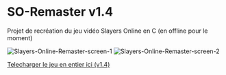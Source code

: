 # SO-Remaster v1.4
Projet de recréation du jeu vidéo Slayers Online en C (en offline pour le moment)

![Slayers-Online-Remaster-screen-1](https://i.ibb.co/ChHQPLj/Slayers-Online-remaster-v14-screen-1.png)
![Slayers-Online-Remaster-screen-2](https://i.ibb.co/2nyytQs/Slayers-Online-remaster-v14-screen-2.png)

[Telecharger le jeu en entier ici (v1.4)](https://mega.nz/file/t1EQQZxI#ZotqMd3JZ7FjgEyXixIB3us--pTRL-WTZhL5gLjXAB4)
